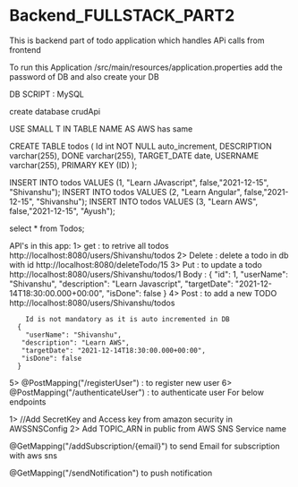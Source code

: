 # Backend_FULLSTACK_PART2
This is backend part of todo application which handles APi calls from frontend


To run this Application
/src/main/resources/application.properties add the password of DB and also create your DB

DB SCRIPT : MySQL

create database crudApi

USE SMALL T IN TABLE NAME AS AWS has same

CREATE TABLE todos (
    Id int NOT NULL auto_increment,
    DESCRIPTION varchar(255),
    DONE varchar(255),
    TARGET_DATE date,
    USERNAME varchar(255),
     PRIMARY KEY (ID)
);

INSERT INTO todos
VALUES (1, "Learn JAvascript", false,"2021-12-15", "Shivanshu");
INSERT INTO todos
VALUES (2, "Learn Angular", false,"2021-12-15", "Shivanshu");
INSERT INTO todos
VALUES (3, "Learn AWS", false,"2021-12-15", "Ayush");

select * from Todos;



API's in this app:
  1> get : to retrive all todos
     http://localhost:8080/users/Shivanshu/todos
  2> Delete : delete a todo in db with id
     http://localhost:8080/deleteTodo/15
  3> Put : to update a todo
     http://localhost:8080/users/Shivanshu/todos/1
       Body : 
         {
        "id": 1,
        "userName": "Shivanshu",
        "description": "Learn Javascript",
        "targetDate": "2021-12-14T18:30:00.000+00:00",
        "isDone": false
     }
    4> Post : to add a new TODO
       http://localhost:8080/users/Shivanshu/todos
        
        Id is not mandatory as it is auto incremented in DB
      {
        "userName": "Shivanshu",
       "description": "Learn AWS",
       "targetDate": "2021-12-14T18:30:00.000+00:00",
       "isDone": false
      }
     
   5> @PostMapping("/registerUser")   : to register new user 
   6> @PostMapping("/authenticateUser") : to authenticate user
     For below endpoints
     
1> //Add SecretKey and Access key from amazon security in AWSSNSConfig
2> Add TOPIC_ARN in public from AWS SNS Service name

   @GetMapping("/addSubscription/{email}")
    to send Email for subscription with aws sns
 
  @GetMapping("/sendNotification")
 to push notification
